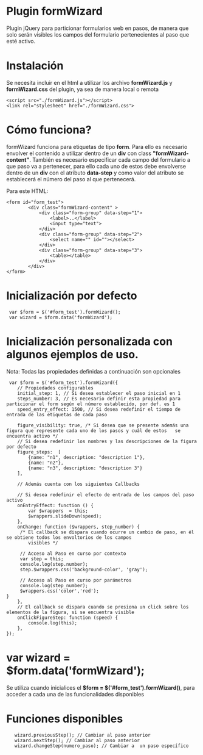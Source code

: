 # Plugin formWizard
Plugin jQuery para particionar formularios web en pasos, de manera que solo serán visibles los campos del formulario pertenecientes al paso que esté activo.

# Instalación
 Se necesita incluir en el html a utilizar los archivo **formWizard.js** y **formWizard.css** del plugin, ya sea de manera local o remota
 
 ``` 
<script src="./formWizard.js"></script> 
<link rel="stylesheet" href="./formWizard.css">
``` 

# Cómo funciona?
formWizard funciona para etiquetas de tipo **form**. Para ello es necesario envolver el contenido a utilizar dentro de un **div** con class **"formWizard-content"**. También es necesario especificar cada campo del formulario a que paso va a pertenecer, para ello cada uno de estos debe envolverse dentro de un **div** con el atributo **data-step** y como valor del atributo se establecerá el número del paso al que pertenecerá.

Para este HTML:
``` 
<form id="form_test">
        <div class="formWizard-content" >
            <div class="form-group" data-step="1">
                <label>..</label>
                <input type="text">         
            </div>     
            <div class="form-group" data-step="2">
                <select name="" id=""></select>
            </div>
            <div class="form-group" data-step="3">
                <table></table>
            </div>
        </div>
</form>
``` 
    
# Inicialización por defecto
``` 
 var $form = $('#form_test').formWizard();
 var wizard = $form.data('formWizard');
 ``` 
 
# Inicialización personalizada con algunos ejemplos de uso.
Nota: Todas las propiedades definidas a continuación son opcionales
``` 
 var $form = $('#form_test').formWizard({
    // Propiedades configurables
    initial_step: 1, // Si desea establecer el paso inicial en 1
    steps_number: 3, // Es necesario definir esta propiedad para particionar el form según el número establecido, por def. es 1
    speed_entry_effect: 1500, // Si desea redefinir el tiempo de entrada de las etiquetas de cada paso
    
    figure_visibility: true, /* Si desea que se presente además una figura que represente cada uno de los pasos y cuál de estos   se encuentra activo */
    // Si desea redefinir los nombres y las descripciones de la figura por defecto
    figure_steps:  [
        {name: "n1", description: "description 1"},
        {name: "n2"},
        {name: "n3", description: "description 3"}
    ],
    
    // Además cuenta con los siguientes Callbacks
    
    // Si desea redefinir el efecto de entrada de los campos del paso activo
    onEntryEffect: function () {
        var $wrappers  = this;
        $wrappers.slideDown(speed);
    },
    onChange: function ($wrappers, step_number) {
     /* El callback se dispara cuando ocurre un cambio de paso, en él se obtiene todos los envoltorios de los campos
        visibles */
      
     // Acceso al Paso en curso por contexto
     var step = this;
     console.log(step.number);
     step.$wrappers.css('background-color', 'gray');
     
     // Acceso al Paso en curso por parámetros
     console.log(step_number);
     $wrappers.css('color','red');
}
    },
    // El callback se dispara cuando se presiona un click sobre los elementos de la figura, si se encuentra visible
    onClickFigureStep: function (speed) {
        console.log(this);
    },
});
``` 
# var wizard = $form.data('formWizard');
Se utiliza cuando inicialices el **$form = $('#form_test').formWizard()**, para acceder a cada una de las funcionalidades disponibles

# Funciones disponibles
``` 
   wizard.previousStep(); // Cambiar al paso anterior
   wizard.nextStep(); // Cambiar al paso anterior
   wizard.changeStep(numero_paso); // Cambiar a  un paso específico
   ``` 
 
